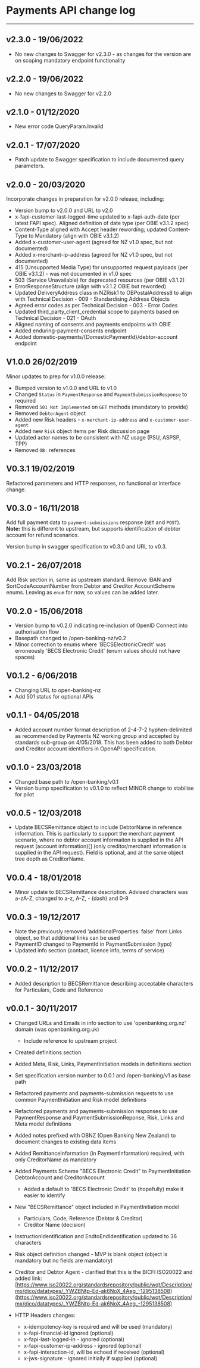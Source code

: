 # Payments API change log

---

## v2.3.0 - 19/06/2022

- No new changes to Swagger for v2.3.0 - as changes for the version are on scoping mandatory endpoint functionality

## v2.2.0 - 19/06/2022

- No new changes to Swagger for v2.2.0

## v2.1.0 - 01/12/2020

- New error code QueryParam.Invalid

## v2.0.1 - 17/07/2020

- Patch update to Swagger specification to include documented query parameters.

## v2.0.0 - 20/03/2020

Incorporate changes in preparation for v2.0.0 release, including:

- Version bump to v2.0.0 and URL to v2.0
- x-fapi-customer-last-logged-time updated to x-fapi-auth-date (per latest FAPI spec). Aligned definition of date type (per OBIE v3.1.2 spec)
- Content-Type aligned with Accept header rewording; updated Content-Type to Mandatory (align with OBIE v3.1.2)
- Added x-customer-user-agent (agreed for NZ v1.0 spec, but not documented)
- Added x-merchant-ip-address (agreed for NZ v1.0 spec, but not documented)
- 415 (Unsupported Media Type) for unsupported request payloads (per OBIE v3.1.2) - was not documented in v1.0 spec
- 503 (Service Unavailable) for deprecated resources (per OBIE v3.1.2)
- ErrorResponseStructure (align with v3.1.2 OBIE but reworded)
- Updated DeliveryAddress class in NZRisk1 to OBPostalAddress8 to align with Technical Decision - 009 - Standardising Address Objects
- Agreed error codes as per Technical Decision - 003 - Error Codes
- Updated third_party_client_credential scope to payments based on Technical Decision - 021 - OAuth
- Aligned naming of consents and payments endpoints with OBIE
- Added enduring-payment-consents endpoint
- Added domestic-payments/{DomesticPaymentId}/debtor-account endpoint

## V1.0.0 26/02/2019

Minor updates to prep for v1.0.0 release:

- Bumped version to v1.0.0 and URL to v1.0
- Changed `Status` in `PaymentResponse` and `PaymentSubmissionResponse` to required
- Removed `501 Not Implemented` on `GET` methods (mandatory to provide)
- Removed `DebtorAgent` object
- Added new Risk headers - `x-merchant-ip-address` and `x-customer-user-agent`
- Added new `Risk` object items per Risk discussion page
- Updated actor names to be consistent with NZ usage (PSU, ASPSP, TPP)
- Removed `OB:` references

## V0.3.1 19/02/2019

Refactored parameters and HTTP responses, no functional or interface change.

## V0.3.0 - 16/11/2018

Add full payment data to `payment-submissions` response (`GET` and `POST`). **Note:** this is different to upstream, but supports identification of debtor account for refund scenarios.

Version bump in swagger specification to v0.3.0 and URL to v0.3.

## V0.2.1 - 26/07/2018

Add Risk section in, same as upstream standard.
Remove IBAN and SortCodeAccountNumber from Debtor and Creditor AccountScheme enums. Leaving as `enum` for now, so values can be added later.

## V0.2.0 - 15/06/2018

- Version bump to v0.2.0 indicating re-inclusion of OpenID Connect into authorisation flow
- Basepath changed to /open-banking-nz/v0.2
- Minor correction to enums where 'BECSElectronicCredit' was erroneously 'BECS Electronic Credit' (enum values should not have spaces)

## V0.1.2 - 6/06/2018

- Changing URL to open-banking-nz
- Add 501 status for optional APIs

## v0.1.1 - 04/05/2018

- Added account number format description of 2-4-7-2 hyphen-delimited as recommended by Payments NZ working group and accepted by standards sub-group on 4/05/2018. This has been added to both Debtor and Creditor account identifiers in OpenAPI specification.

## v0.1.0 - 23/03/2018

- Changed base path to /open-banking/v0.1
- Version bump specification to v0.1.0 to reflect MINOR change to stabilise for pilot

## v0.0.5 - 12/03/2018

- Update BECSRemittance object to include DebtorName in reference information. This is particularly to support the merchant payment scenario, where no debtor account informaiton is supplied in the API request (account information)[] (only creditor/merchant information is supplied in the API request). Field is optional, and at the same object tree depth as CreditorName.

## V0.0.4 - 18/01/2018

- Minor update to BECSRemittance description. Advised characters was a-zA-Z, changed to a-z, A-Z, - (dash) and 0-9

## V0.0.3 - 19/12/2017

- Note the previously removed 'additionalProperties: false' from Links object, so that additional links can be used
- PaymentID changed to PaymentId in PaymentSubmission (typo)
- Updated info section (contact, licence info, terms of service)

## V0.0.2 - 11/12/2017

- Added description to BECSRemittance describing acceptable characters for Particulars, Code and Reference

## v0.0.1 - 30/11/2017

- Changed URLs and Emails in info section to use 'openbanking.org.nz' domain (was openbanking.org.uk)
  - Include reference to upstream project
- Created definitions section
- Added Meta, Risk, Links, PaymentInitiation models in definitions section
- Set specification version number to 0.0.1 and /open-banking/v1 as base path
- Refactored payments and payments-submission requests to use common PaymentInitiation and Risk model definitions
- Refactored payments and payments-submission responses to use PaymentResponse and PaymentSubmissionReponse, Risk, Links and Meta model definitions
- Added notes prefixed with OBNZ (Open Banking New Zealand) to document changes to existing data items
- Added RemittanceInformation (in PaymentInformation) required, with only CreditorName as mandatory
- Added Payments Scheme "BECS Electronic Credit" to PaymentInitiation DebtorAccount and CreditorAccount
  - Added a default to 'BECS Electronic Credit' to (hopefully) make it easier to identify
- New "BECSRemittance" object included in PaymentInitiation model
  - Particulars, Code, Reference (Debtor & Creditor)
  - Creditor Name (decision)
- InstructionIdentification and EndtoEndIdentification updated to 36 characters
- Risk object definition changed - MVP is blank object (object is mandatory but no fields are mandatory)
- Creditor and Debtor Agent - clarified that this is the BICFI ISO20022 and added link:
  [https://www.iso20022.org/standardsrepository/public/wqt/Description/mx/dico/datatypes/_YWZBNtp-Ed-ak6NoX_4Aeg_-1295138508](https://www.iso20022.org/standardsrepository/public/wqt/Description/mx/dico/datatypes/_YWZBNtp-Ed-ak6NoX_4Aeg_-1295138508)

- HTTP Headers changes:
  - x-idempotency-key is required and will be used (mandatory)
  - x-fapi-financial-id ignored (optional)
  - x-fapi-last-logged-in - ignored (optional)
  - x-fapi-customer-ip-address - ignored (optional)
  - x-fapi-interaction-id, will be echoed if received (optional)
  - x-jws-signature - ignored initially if supplied (optional)
